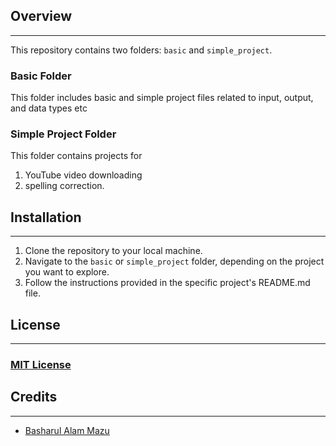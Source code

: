 ## **Overview**
______
This repository contains two folders: `basic` and `simple_project`.

### **Basic Folder**
This folder includes basic and simple project files related to input, output, and data types etc

### **Simple Project Folder**
This folder contains projects for 
1. YouTube video downloading
2. spelling correction.

## **Installation**
____
1. Clone the repository to your local machine.
2. Navigate to the `basic` or `simple_project` folder, depending on the project you want to explore.
3. Follow the instructions provided in the specific project's README.md file.


## **License**
____
### [MIT License](https://opensource.org/license/mit/)

## **Credits**
____
- [Basharul Alam Mazu](https://github.com/basharul2002)

